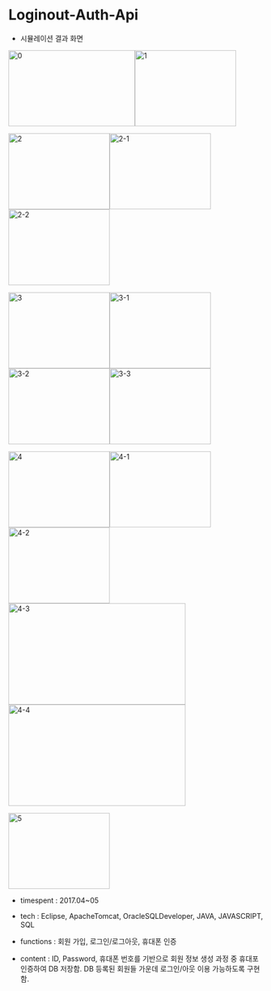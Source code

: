# Loginout-Auth-Api

- 시뮬레이션 결과 화면

<img width="250" height="150" alt="0" src="https://user-images.githubusercontent.com/26247241/200050687-ae4649dd-1fdd-40e3-8411-e302b492f36a.png"><img width="200" height="150" alt="1" src="https://user-images.githubusercontent.com/26247241/200050702-616fb9d0-b041-4830-b86a-02cc871e77f1.png">

<img width="200" height="150" alt="2" src="https://user-images.githubusercontent.com/26247241/200050717-a35c3da9-b121-4081-a28a-1a19c6dd8dc2.png"><img width="200" height="150" alt="2-1" src="https://user-images.githubusercontent.com/26247241/200050707-7e684baa-40b4-4158-ae18-d4eaf5e5b6ec.png"><img width="200" height="150" alt="2-2" src="https://user-images.githubusercontent.com/26247241/200050712-10158ac4-0cdf-4c6b-a7c3-bbbbefbf9d58.png">

<img width="200" height="150" alt="3" src="https://user-images.githubusercontent.com/26247241/200050729-de0d9773-ae2a-4694-9a1d-9c256bb9000a.png"><img width="200" height="150" alt="3-1" src="https://user-images.githubusercontent.com/26247241/200050722-682f1880-4111-45e0-919a-ea9a710e76a9.png"><img width="200" height="150" alt="3-2" src="https://user-images.githubusercontent.com/26247241/200050724-0b32054d-55e6-44cd-a672-ec5412e88817.png"><img width="200" height="150" alt="3-3" src="https://user-images.githubusercontent.com/26247241/200050726-b46e0388-859f-4c91-9f23-11802c4d104e.png">

<img width="200" height="150" alt="4" src="https://user-images.githubusercontent.com/26247241/200050742-15d983bf-b48f-44dc-93de-a75b98a86182.png"><img width="200" height="150" alt="4-1" src="https://user-images.githubusercontent.com/26247241/200050731-b336492e-7ec5-4d64-a0fb-f40c6489ee6d.png"><img width="200" height="150" alt="4-2" src="https://user-images.githubusercontent.com/26247241/200050734-69341b94-ecb7-4d76-9e90-c442e00bffde.png"><img width="350" height="200" alt="4-3" src="https://user-images.githubusercontent.com/26247241/200050736-cfd49c37-fb7a-44bf-81a0-abe26b65b9a7.png"><img width="350" height="200" alt="4-4" src="https://user-images.githubusercontent.com/26247241/200050741-1f46b378-28ec-4c9e-aee1-414e50f879c9.png">

<img width="200" height="150" alt="5" src="https://user-images.githubusercontent.com/26247241/200050743-4a8be8fd-3d70-48de-92fc-2d0716c6171f.png">

- timespent : 2017.04~05


- tech : Eclipse, ApacheTomcat, OracleSQLDeveloper, JAVA, JAVASCRIPT, SQL


- functions : 회원 가입, 로그인/로그아웃, 휴대폰 인증


- content : ID, Password, 휴대폰 번호를 기반으로 회원 정보 생성 과정 중 휴대포 인증하여 DB 저장함. DB 등록된 회원들 가운데 로그인/아웃 이용 가능하도록 구현함.
